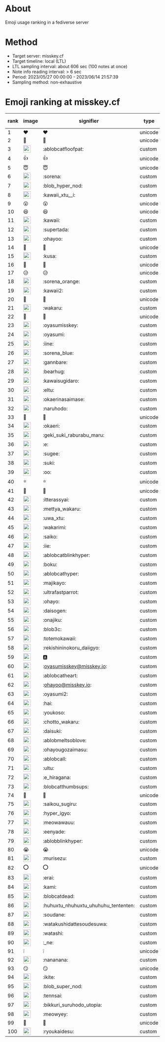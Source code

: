 # About
Emoji usage ranking in a fediverse server

# Method
- Target server: misskey.cf
- Target timeline: local (LTL)
- LTL sampling interval: about 606 sec (100 notes at once)
- Note info reading interval: > 6 sec
- Period: 2023/05/27 00:00:00 - 2023/06/14 21:57:39 
- Sampling method: non-exhaustive

# Emoji ranking at misskey.cf

|rank|image|signifier|type|frequency score|
|----|----|----|----|----|
|1|❤|❤|unicode|13284|
|2|🎉|🎉|unicode|10688|
|3|<img height="24" src="https://misskey.cf/emoji/ablobcatfloofpat.webp">|:ablobcatfloofpat:|custom|7090|
|4|👍|👍|unicode|5132|
|5|😇|😇|unicode|3063|
|6|<img height="24" src="https://misskey.cf/emoji/sorena.webp">|:sorena:|custom|2889|
|7|<img height="24" src="https://misskey.cf/emoji/blob_hyper_nod.webp">|:blob_hyper_nod:|custom|2287|
|8|<img height="24" src="https://misskey.cf/emoji/kawaii_xtu__i.webp">|:kawaii_xtu__i:|custom|2248|
|9|😮|😮|unicode|1881|
|10|😆|😆|unicode|1736|
|11|<img height="24" src="https://misskey.cf/emoji/kawaii.webp">|:kawaii:|custom|1602|
|12|<img height="24" src="https://misskey.cf/emoji/supertada.webp">|:supertada:|custom|1597|
|13|<img height="24" src="https://misskey.cf/emoji/ohayoo.webp">|:ohayoo:|custom|1579|
|14|🤔|🤔|unicode|1427|
|15|<img height="24" src="https://misskey.cf/emoji/kusa.webp">|:kusa:|custom|1326|
|16|🙌|🙌|unicode|1310|
|17|😥|😥|unicode|1204|
|18|<img height="24" src="https://misskey.cf/emoji/sorena_orange.webp">|:sorena_orange:|custom|1129|
|19|<img height="24" src="https://misskey.cf/emoji/kawaii2.webp">|:kawaii2:|custom|1061|
|20|🥺|🥺|unicode|977|
|21|<img height="24" src="https://misskey.cf/emoji/wakaru.webp">|:wakaru:|custom|939|
|22|💙|💙|unicode|835|
|23|<img height="24" src="https://misskey.cf/emoji/oyasumisskey.webp">|:oyasumisskey:|custom|788|
|24|<img height="24" src="https://misskey.cf/emoji/oyasumi.webp">|:oyasumi:|custom|778|
|25|<img height="24" src="https://misskey.cf/emoji/iine.webp">|:iine:|custom|759|
|26|<img height="24" src="https://misskey.cf/emoji/sorena_blue.webp">|:sorena_blue:|custom|757|
|27|<img height="24" src="https://misskey.cf/emoji/gannbare.webp">|:gannbare:|custom|746|
|28|<img height="24" src="https://misskey.cf/emoji/bearhug.webp">|:bearhug:|custom|656|
|29|<img height="24" src="https://misskey.cf/emoji/kawaisugidaro.webp">|:kawaisugidaro:|custom|656|
|30|<img height="24" src="https://misskey.cf/emoji/eltu.webp">|:eltu:|custom|652|
|31|<img height="24" src="https://misskey.cf/emoji/okaerinasaimase.webp">|:okaerinasaimase:|custom|632|
|32|<img height="24" src="https://misskey.cf/emoji/naruhodo.webp">|:naruhodo:|custom|624|
|33|🍮|🍮|unicode|570|
|34|<img height="24" src="https://misskey.cf/emoji/okaeri.webp">|:okaeri:|custom|569|
|35|<img height="24" src="https://misskey.cf/emoji/geki_suki_raburabu_maru.webp">|:geki_suki_raburabu_maru:|custom|549|
|36|<img height="24" src="https://misskey.cf/emoji/e.webp">|:e:|custom|542|
|37|<img height="24" src="https://misskey.cf/emoji/sugee.webp">|:sugee:|custom|522|
|38|<img height="24" src="https://misskey.cf/emoji/suki.webp">|:suki:|custom|504|
|39|<img height="24" src="https://misskey.cf/emoji/oo.webp">|:oo:|custom|499|
|40|⭐|⭐|unicode|498|
|41|🫶|🫶|unicode|497|
|42|<img height="24" src="https://misskey.cf/emoji/itterassyai.webp">|:itterassyai:|custom|492|
|43|<img height="24" src="https://misskey.cf/emoji/mettya_wakaru.webp">|:mettya_wakaru:|custom|489|
|44|<img height="24" src="https://misskey.cf/emoji/uwa_xtu.webp">|:uwa_xtu:|custom|479|
|45|<img height="24" src="https://misskey.cf/emoji/wakarimi.webp">|:wakarimi:|custom|475|
|46|<img height="24" src="https://misskey.cf/emoji/saiko.webp">|:saiko:|custom|474|
|47|<img height="24" src="https://misskey.cf/emoji/iie.webp">|:iie:|custom|468|
|48|<img height="24" src="https://misskey.cf/emoji/ablobcatblinkhyper.webp">|:ablobcatblinkhyper:|custom|445|
|49|<img height="24" src="https://misskey.cf/emoji/boku.webp">|:boku:|custom|437|
|50|<img height="24" src="https://misskey.cf/emoji/ablobcathyper.webp">|:ablobcathyper:|custom|432|
|51|<img height="24" src="https://misskey.cf/emoji/majikayo.webp">|:majikayo:|custom|429|
|52|<img height="24" src="https://misskey.cf/emoji/ultrafastparrot.webp">|:ultrafastparrot:|custom|413|
|53|<img height="24" src="https://misskey.cf/emoji/ohayo.webp">|:ohayo:|custom|411|
|54|<img height="24" src="https://misskey.cf/emoji/daisogen.webp">|:daisogen:|custom|410|
|55|<img height="24" src="https://misskey.cf/emoji/onajiku.webp">|:onajiku:|custom|407|
|56|<img height="24" src="https://misskey.cf/emoji/blob3c.webp">|:blob3c:|custom|400|
|57|<img height="24" src="https://misskey.cf/emoji/totemokawaii.webp">|:totemokawaii:|custom|397|
|58|<img height="24" src="https://misskey.cf/emoji/rekishininokoru_daiigyo.webp">|:rekishininokoru_daiigyo:|custom|391|
|59|<img height="24" src="https://misskey.cf/emoji/a.webp">|:a:|custom|390|
|60|<img height="24" src="https://misskey.cf/emoji/oyasumisskey.webp">|:oyasumisskey@misskey.io:|custom|388|
|61|<img height="24" src="https://misskey.cf/emoji/ablobcatheart.webp">|:ablobcatheart:|custom|379|
|62|<img height="24" src="https://misskey.cf/emoji/ohayoo.webp">|:ohayoo@misskey.io:|custom|378|
|63|<img height="24" src="https://misskey.cf/emoji/oyasumi2.webp">|:oyasumi2:|custom|366|
|64|<img height="24" src="https://misskey.cf/emoji/hai.webp">|:hai:|custom|355|
|65|<img height="24" src="https://misskey.cf/emoji/youkoso.webp">|:youkoso:|custom|354|
|66|<img height="24" src="https://misskey.cf/emoji/chotto_wakaru.webp">|:chotto_wakaru:|custom|349|
|67|<img height="24" src="https://misskey.cf/emoji/daisuki.webp">|:daisuki:|custom|332|
|68|<img height="24" src="https://misskey.cf/emoji/ablobmeltsoblove.webp">|:ablobmeltsoblove:|custom|329|
|69|<img height="24" src="https://misskey.cf/emoji/ohayougozaimasu.webp">|:ohayougozaimasu:|custom|306|
|70|<img height="24" src="https://misskey.cf/emoji/ablobcall.webp">|:ablobcall:|custom|295|
|71|<img height="24" src="https://misskey.cf/emoji/ultu.webp">|:ultu:|custom|291|
|72|<img height="24" src="https://misskey.cf/emoji/e_hiragana.webp">|:e_hiragana:|custom|290|
|73|<img height="24" src="https://misskey.cf/emoji/blobcatthumbsups.webp">|:blobcatthumbsups:|custom|289|
|74|💢|💢|unicode|281|
|75|<img height="24" src="https://misskey.cf/emoji/saikou_sugiru.webp">|:saikou_sugiru:|custom|272|
|76|<img height="24" src="https://misskey.cf/emoji/hyper_igyo.webp">|:hyper_igyo:|custom|269|
|77|<img height="24" src="https://misskey.cf/emoji/meowawauu.webp">|:meowawauu:|custom|257|
|78|<img height="24" src="https://misskey.cf/emoji/eenyade.webp">|:eenyade:|custom|256|
|79|<img height="24" src="https://misskey.cf/emoji/ablobblinkhyper.webp">|:ablobblinkhyper:|custom|251|
|80|😭|😭|unicode|250|
|81|<img height="24" src="https://misskey.cf/emoji/murisezu.webp">|:murisezu:|custom|248|
|82|⭕|⭕|unicode|244|
|83|<img height="24" src="https://misskey.cf/emoji/erai.webp">|:erai:|custom|237|
|84|<img height="24" src="https://misskey.cf/emoji/kami.webp">|:kami:|custom|236|
|85|<img height="24" src="https://misskey.cf/emoji/blobcatdead.webp">|:blobcatdead:|custom|233|
|86|<img height="24" src="https://misskey.cf/emoji/huhuxtu_nhuhuxtu_uhuhuhu_tententen.webp">|:huhuxtu_nhuhuxtu_uhuhuhu_tententen:|custom|227|
|87|<img height="24" src="https://misskey.cf/emoji/soudane.webp">|:soudane:|custom|226|
|88|<img height="24" src="https://misskey.cf/emoji/watakushidattesoudesuwa.webp">|:watakushidattesoudesuwa:|custom|225|
|89|<img height="24" src="https://misskey.cf/emoji/watashi.webp">|:watashi:|custom|217|
|90|<img height="24" src="https://misskey.cf/emoji/_ne.webp">|:_ne:|custom|217|
|91|❕|❕|unicode|217|
|92|<img height="24" src="https://misskey.cf/emoji/nananana.webp">|:nananana:|custom|216|
|93|😏|😏|unicode|214|
|94|<img height="24" src="https://misskey.cf/emoji/ikite.webp">|:ikite:|custom|212|
|95|<img height="24" src="https://misskey.cf/emoji/blob_super_nod.webp">|:blob_super_nod:|custom|209|
|96|<img height="24" src="https://misskey.cf/emoji/tennsai.webp">|:tennsai:|custom|209|
|97|<img height="24" src="https://misskey.cf/emoji/bikkuri_suruhodo_utopia.webp">|:bikkuri_suruhodo_utopia:|custom|208|
|98|<img height="24" src="https://misskey.cf/emoji/meowyey.webp">|:meowyey:|custom|204|
|99|🍚|🍚|unicode|203|
|100|<img height="24" src="https://misskey.cf/emoji/ryoukaidesu.webp">|:ryoukaidesu:|custom|200|
